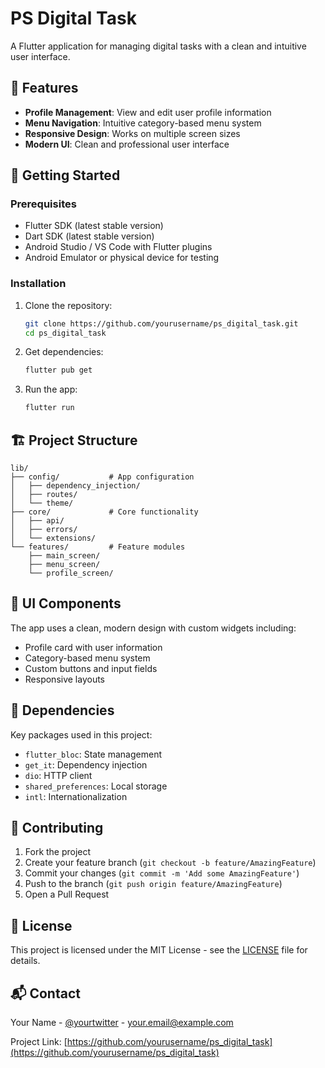 # PS Digital Task

A Flutter application for managing digital tasks with a clean and intuitive user interface.

## 📱 Features

- **Profile Management**: View and edit user profile information
- **Menu Navigation**: Intuitive category-based menu system
- **Responsive Design**: Works on multiple screen sizes
- **Modern UI**: Clean and professional user interface

## 🚀 Getting Started

### Prerequisites

- Flutter SDK (latest stable version)
- Dart SDK (latest stable version)
- Android Studio / VS Code with Flutter plugins
- Android Emulator or physical device for testing

### Installation

1. Clone the repository:
   ```bash
   git clone https://github.com/yourusername/ps_digital_task.git
   cd ps_digital_task
   ```

2. Get dependencies:
   ```bash
   flutter pub get
   ```

3. Run the app:
   ```bash
   flutter run
   ```

## 🏗 Project Structure

```
lib/
├── config/           # App configuration
│   ├── dependency_injection/
│   ├── routes/
│   └── theme/
├── core/             # Core functionality
│   ├── api/
│   ├── errors/
│   └── extensions/
└── features/         # Feature modules
    ├── main_screen/
    ├── menu_screen/
    └── profile_screen/
```

## 🎨 UI Components

The app uses a clean, modern design with custom widgets including:
- Profile card with user information
- Category-based menu system
- Custom buttons and input fields
- Responsive layouts

## 📝 Dependencies

Key packages used in this project:
- `flutter_bloc`: State management
- `get_it`: Dependency injection
- `dio`: HTTP client
- `shared_preferences`: Local storage
- `intl`: Internationalization

## 🤝 Contributing

1. Fork the project
2. Create your feature branch (`git checkout -b feature/AmazingFeature`)
3. Commit your changes (`git commit -m 'Add some AmazingFeature'`)
4. Push to the branch (`git push origin feature/AmazingFeature`)
5. Open a Pull Request

## 📄 License

This project is licensed under the MIT License - see the [LICENSE](LICENSE) file for details.

## 📬 Contact

Your Name - [@yourtwitter](https://twitter.com/yourtwitter) - your.email@example.com

Project Link: [https://github.com/yourusername/ps_digital_task](https://github.com/yourusername/ps_digital_task)
